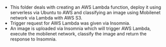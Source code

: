 
- This folder deals with creating an AWS Lambda function, deploy it using serverless via Ubuntu to AWS and classifying an image using Mobilenet network via Lambda with AWS S3.
- Trigger request for AWS Lambda was given via Insomnia.
- An image is uploaded via Insomnia which will trigger AWS Lambda, execute the mobilenet network, classify the image and return the response to Insomnia.
